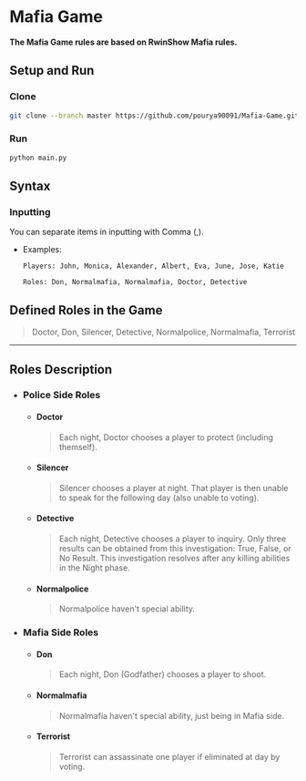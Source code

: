 # Mafia Game

**The Mafia Game rules are based on RwinShow Mafia rules.**

## Setup and Run

### Clone

```bash
git clone --branch master https://github.com/pourya90091/Mafia-Game.git
```

### Run

```bash
python main.py
```

## Syntax

### Inputting

You can separate items in inputting with Comma (,).

- Examples:

    ```text
    Players: John, Monica, Alexander, Albert, Eva, June, Jose, Katie
    ```

    ```text
    Roles: Don, Normalmafia, Normalmafia, Doctor, Detective
    ```

## Defined Roles in the Game

>Doctor, Don, Silencer, Detective, Normalpolice, Normalmafia, Terrorist
---

## Roles Description

- ### Police Side Roles

    - #### Doctor
        >Each night, Doctor chooses a player to protect (including themself).
    - #### Silencer
        >Silencer chooses a player at night. That player is then unable to speak for the following day (also unable to voting).
    - #### Detective
        >Each night, Detective chooses a player to inquiry. Only three results can be obtained from this investigation: True, False, or No Result. This investigation resolves after any killing abilities in the Night phase.
    - #### Normalpolice
        >Normalpolice haven't special ability.

- ### Mafia Side Roles

    - #### Don
        >Each night, Don (Godfather) chooses a player to shoot.
    - #### Normalmafia
        >Normalmafia haven't special ability, just being in Mafia side.
    - #### Terrorist
        >Terrorist can assassinate one player if eliminated at day by voting.
